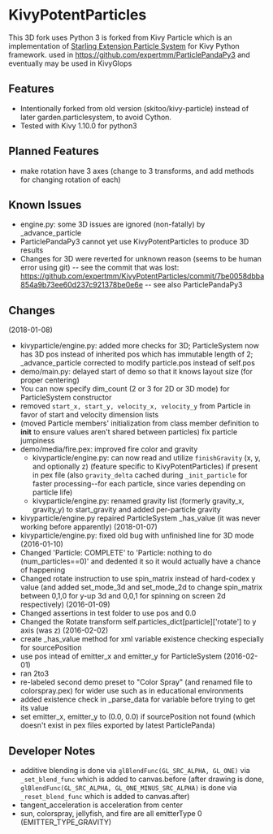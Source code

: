 # KivyPotentParticles
This 3D fork uses Python 3 is forked from Kivy Particle which is an implementation of [Starling Extension Particle System](https://github.com/PrimaryFeather/Starling-Extension-Particle-System) for Kivy Python framework.
used in https://github.com/expertmm/ParticlePandaPy3 and eventually may be used in KivyGlops

## Features
* Intentionally forked from old version (skitoo/kivy-particle) instead of later garden.particlesystem, to avoid Cython.
* Tested with Kivy 1.10.0 for python3

## Planned Features
* make rotation have 3 axes (change to 3 transforms, and add methods for changing rotation of each)

## Known Issues
* engine.py: some 3D issues are ignored (non-fatally) by _advance_particle
* ParticlePandaPy3 cannot yet use KivyPotentParticles to produce 3D results
* Changes for 3D were reverted for unknown reason (seems to be human error using git) -- see the commit that was lost: https://github.com/expertmm/KivyPotentParticles/commit/7be0058dbba854a9b73ee60d237c921378be0e6e -- see also ParticlePandaPy3

## Changes
(2018-01-08)
* kivyparticle/engine.py: added more checks for 3D; ParticleSystem now has 3D pos instead of inherited pos which has immutable length of 2; _advance_particle corrected to modify particle.pos instead of self.pos
* demo/main.py: delayed start of demo so that it knows layout size (for proper centering)
* You can now specify dim_count (2 or 3 for 2D or 3D mode) for ParticleSystem constructor
* removed `start_x, start_y, velocity_x, velocity_y` from Particle in favor of start and velocity dimension lists
* (moved Particle members' initialization from class member definition to __init__ to ensure values aren't shared between particles) fix particle jumpiness
* demo/media/fire.pex: improved fire color and gravity
  * kivyparticle/engine.py: can now read and utilize `finishGravity` (x, y, and optionally z) (feature specific to KivyPotentParticles) if present in pex file (also `gravity_delta` cached during `_init_particle` for faster processing--for each particle, since varies depending on particle life)
  * kivyparticle/engine.py: renamed gravity list (formerly gravity_x, gravity_y) to start_gravity and added per-particle gravity
* kivyparticle/engine.py repaired ParticleSystem _has_value (it was never working before apparently)
(2018-01-07)
* kivyparticle/engine.py: fixed old bug with unfinished line for 3D mode
(2016-01-10)
* Changed 'Particle: COMPLETE' to 'Particle: nothing to do (num_particles==0)' and dedented it so it would actually have a chance of happening
* Changed rotate instruction to use spin_matrix instead of hard-codex y value (and added set_mode_3d and set_mode_2d to change spin_matrix between 0,1,0 for y-up 3d and 0,0,1 for spinning on screen 2d respectively)
(2016-01-09)
* Changed assertions in test folder to use pos and 0.0
* Changed the Rotate transform self.particles_dict[particle]['rotate'] to y axis (was z)
(2016-02-02)
* create _has_value method for xml variable existence checking especially for sourcePosition
* use pos intead of emitter_x and emitter_y for ParticleSystem
(2016-02-01)
* ran 2to3
* re-labeled second demo preset to "Color Spray" (and renamed file to colorspray.pex) for wider use such as in educational environments
* added existence check in _parse_data for variable before trying to get its value
* set emitter_x, emitter_y to (0.0, 0.0) if sourcePosition not found (which doesn't exist in pex files exported by latest ParticlePanda)

## Developer Notes
* additive blending is done via `glBlendFunc(GL_SRC_ALPHA, GL_ONE)` via `_set_blend_func` which is added to canvas.before (after drawing is done, `glBlendFunc(GL_SRC_ALPHA, GL_ONE_MINUS_SRC_ALPHA)` is done via `_reset_blend_func` which is added to canvas.after)
* tangent_acceleration is acceleration from center
* sun, colorspray, jellyfish, and fire are all emitterType 0 (EMITTER_TYPE_GRAVITY)
